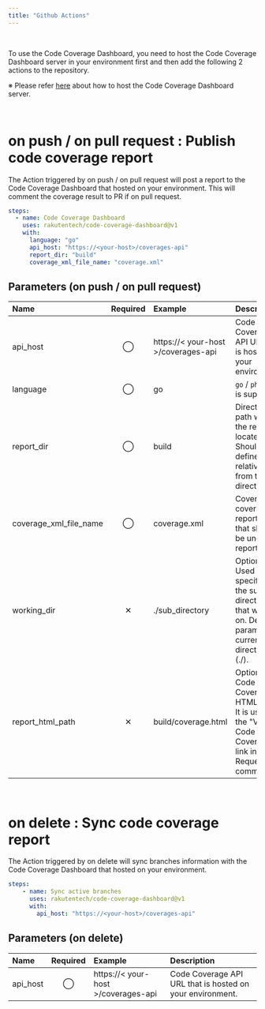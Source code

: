 ```yaml
---
title: "Github Actions"
---
```


<br>

To use the Code Coverage Dashboard,
you need to host the Code Coverage Dashboard server in your environment first and then add the following 2 actions to the repository.

※ Please refer [here](../getting_started/installation.md) about how to host the Code Coverage Dashboard server.

<br>

# __on push / on pull request__ : Publish code coverage report

The Action triggered by on push / on pull request will post a report to the Code Coverage Dashboard that hosted on your environment.
This will comment the coverage result to PR if on pull request.

```yml
steps:
  - name: Code Coverage Dashboard
    uses: rakutentech/code-coverage-dashboard@v1
    with:
      language: "go"
      api_host: "https://<your-host>/coverages-api"
      report_dir: "build"
      coverage_xml_file_name: "coverage.xml"
```

## Parameters (on push / on pull request)

| Name                   | Required | Example                                   | Description                                        |
| :--------------------- | :------: | :---------------------------------------- | :------------------------------------------------- |
| api_host               |    ◯     | https://< your-host >/coverages-api       | Code Coverage API URL that is hosted on your environment.|
| language               |    ◯     | go                                        | `go` / `php` / `js` is supported.                        |
| report_dir             |    ◯     | build                                     | Directory path where the report is located. Should define by a relative path from the root directory.|
| coverage_xml_file_name |    ◯     | coverage.xml                              | Coverage coverage report name that should be under report_dir.|
| working_dir            |    ✕     | ./sub_directory                           | Optional. Used for specifying the sub directory that working on. Default parameter is current directory (./).|
| report_html_path       |    ✕     | build/coverage.html                       | Optional. Code Coverage HTML path. It is used for the "View Code Coverage" link in a Pull Request comment. |

<br>

# __on delete__ : Sync code coverage report

The Action triggered by on delete will sync branches information with the Code Coverage Dashboard that hosted on your environment.

```yml
steps:
    - name: Sync active branches
      uses: rakutentech/code-coverage-dashboard@v1
      with:
        api_host: "https://<your-host>/coverages-api"
```

## Parameters (on delete)

| Name                   | Required | Example                                   | Description                                        |
| :--------------------- | :------: | :---------------------------------------- | :------------------------------------------------- |
| api_host               |    ◯     | https://< your-host >/coverages-api       | Code Coverage API URL that is hosted on your environment.|
